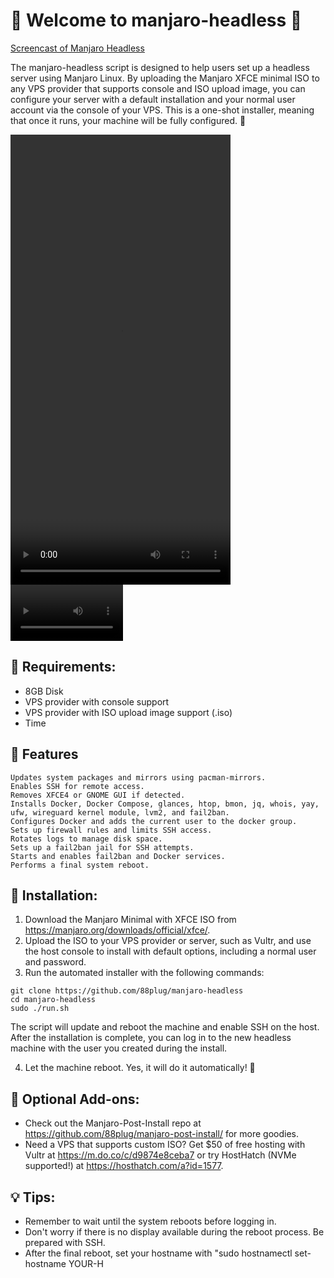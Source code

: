 # 🐧 Welcome to manjaro-headless 🚀

[Screencast of Manjaro Headless](https://raw.githubusercontent.com/88plug/manjaro-headless/master/Screencast%20of%20Manjaro%20Headless.mp4)

The manjaro-headless script is designed to help users set up a headless server using Manjaro Linux. By uploading the Manjaro XFCE minimal ISO to any VPS provider that supports console and ISO upload image, you can configure your server with a default installation and your normal user account via the console of your VPS. This is a one-shot installer, meaning that once it runs, your machine will be fully configured. 🎉
<!-- preserves the thumbnail & controls -->
<video src="https://raw.githubusercontent.com/88plug/manjaro-headless/master/Screencast%20of%20Manjaro%20Headless.mp4" width="352" height="720"></video>
<video src='https://raw.githubusercontent.com/88plug/manjaro-headless/master/Screencast%20of%20Manjaro%20Headless.mp4' width=180/>
## 📝 Requirements:
- 8GB Disk 
- VPS provider with console support
- VPS provider with ISO upload image support (.iso)
- Time

## 🔧 Features

    Updates system packages and mirrors using pacman-mirrors.
    Enables SSH for remote access.
    Removes XFCE4 or GNOME GUI if detected.
    Installs Docker, Docker Compose, glances, htop, bmon, jq, whois, yay, ufw, wireguard kernel module, lvm2, and fail2ban.
    Configures Docker and adds the current user to the docker group.
    Sets up firewall rules and limits SSH access.
    Rotates logs to manage disk space.
    Sets up a fail2ban jail for SSH attempts.
    Starts and enables fail2ban and Docker services.
    Performs a final system reboot.

## 💾 Installation:
1. Download the Manjaro Minimal with XFCE ISO from https://manjaro.org/downloads/official/xfce/.
2. Upload the ISO to your VPS provider or server, such as Vultr, and use the host console to install with default options, including a normal user and password.
3. Run the automated installer with the following commands:

```
git clone https://github.com/88plug/manjaro-headless
cd manjaro-headless
sudo ./run.sh
```
The script will update and reboot the machine and enable SSH on the host. After the installation is complete, you can log in to the new headless machine with the user you created during the install. 

4. Let the machine reboot. Yes, it will do it automatically! 🤖  

## 🎁 Optional Add-ons:
- Check out the Manjaro-Post-Install repo at https://github.com/88plug/manjaro-post-install/ for more goodies.
- Need a VPS that supports custom ISO? Get $50 of free hosting with Vultr at https://m.do.co/c/d9874e8ceba7 or try HostHatch (NVMe supported!) at https://hosthatch.com/a?id=1577.

## 💡 Tips:
- Remember to wait until the system reboots before logging in.
- Don't worry if there is no display available during the reboot process. Be prepared with SSH.
- After the final reboot, set your hostname with "sudo hostnamectl set-hostname YOUR-H

